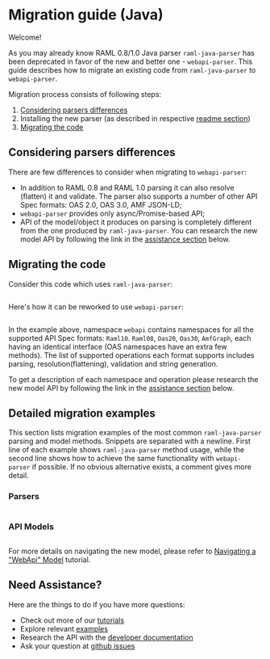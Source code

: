 ---
---

# Migration guide (Java)
Welcome!

As you may already know RAML 0.8/1.0 Java parser `raml-java-parser` has been deprecated in favor of the new and better one - `webapi-parser`. This guide describes how to migrate an existing code from `raml-java-parser` to `webapi-parser`.

Migration process consists of following steps:
1. [Considering parsers differences](#considering-parsers-differences)
2. Installing the new parser (as described in respective [readme section](https://github.com/raml-org/webapi-parser#java))
3. [Migrating the code](#migrating-the-code)

## Considering parsers differences
There are few differences to consider when migrating to `webapi-parser`:
* In addition to RAML 0.8 and RAML 1.0 parsing it can also resolve (flatten) it and validate. The parser also supports a number of other API Spec formats: OAS 2.0, OAS 3.0, AMF JSON-LD;
* `webapi-parser` provides only async/Promise-based API;
* API of the model/object it produces on parsing is completely different from the one produced by `raml-java-parser`. You can research the new model API by following the link in the [assistance section](#need-assistance) below.

## Migrating the code
Consider this code which uses `raml-java-parser`:
```java

```

Here's how it can be reworked to use `webapi-parser`:
```java

```

In the example above, namespace `webapi` contains namespaces for all the supported API Spec formats: `Raml10`. `Raml08`, `Oas20`, `Oas30`, `AmfGraph`, each having an identical interface (OAS namespaces have an extra few methods). The list of supported operations each format supports includes parsing, resolution(flattening), validation and string generation.

To get a description of each namespace and operation please research the new model API by following the link in the [assistance section](#need-assistance) below.

## Detailed migration examples
This section lists migration examples of the most common `raml-java-parser` parsing and model methods. Snippets are separated with a newline. First line of each example shows `raml-java-parser` method usage, while the second line shows how to achieve the same functionality with `webapi-parser` if possible. If no obvious alternative exists, a comment gives more detail.

### Parsers
```java

```

### API Models
```java

```

For more details on navigating the new model, please refer to [Navigating a "WebApi" Model](navigating.md) tutorial.


## Need Assistance?
Here are the things to do if you have more questions:
* Check out more of our [tutorials](SUMMARY.md)
* Explore relevant [examples](https://github.com/raml-org/webapi-parser/tree/master/examples/java)
* Research the API with the [developer documentation](https://raml-org.github.io/webapi-parser/java/index.html)
* Ask your question at [github issues](https://github.com/raml-org/webapi-parser/issues)
